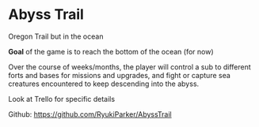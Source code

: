 # Abyss Trail

Oregon Trail but in the ocean

**Goal** of the game is to reach the bottom of the ocean (for now)

Over the course of weeks/months, the player will control a sub to different forts and bases for missions and upgrades, and fight or capture sea creatures encountered to keep descending into the abyss.

Look at Trello for specific details

Github: https://github.com/RyukiParker/AbyssTrail